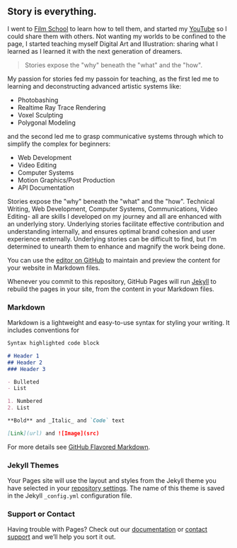 ## Story is everything. 

I went to [Film School](https://www.biola.edu/film) to learn how to tell them, and started my [YouTube](https://www.youtube.com/embodiedjosh) so I could share them with others. Not wanting my worlds to be confined to the page, I started teaching myself Digital Art and Illustration: sharing what I learned as I learned it with the next generation of dreamers.  

>Stories expose the "why" beneath the "what" and the "how". 

My passion for stories fed my passoin for teaching, as the first led me to learning and deconstructing advanced artistic systems like:
* Photobashing
* Realtime Ray Trace Rendering 
* Voxel Sculpting 
* Polygonal Modeling

and the second led me to grasp communicative systems through which to simplify the complex for beginners: 
* Web Development
* Video Editing
* Computer Systems
* Motion Graphics/Post Production 
* API Documentation

Stories expose the "why" beneath the "what" and the "how". Technical Writing, Web Development, Computer Systems, Communications, Video Editing- all are skills I developed on my journey and all are enhanced with an underlying story. Underlying stories facilitate effective contribution and understanding internally, and ensures optimal brand cohesion and user experience externally. Underlying stories can be difficult to find, but I'm determined to unearth them to enhance and magnify the work being done. 

You can use the [editor on GitHub](https://github.com/EmbodiedJosh/Portfolio/edit/master/index.md) to maintain and preview the content for your website in Markdown files.

Whenever you commit to this repository, GitHub Pages will run [Jekyll](https://jekyllrb.com/) to rebuild the pages in your site, from the content in your Markdown files.

### Markdown

Markdown is a lightweight and easy-to-use syntax for styling your writing. It includes conventions for

```markdown
Syntax highlighted code block

# Header 1
## Header 2
### Header 3

- Bulleted
- List

1. Numbered
2. List

**Bold** and _Italic_ and `Code` text

[Link](url) and ![Image](src)
```

For more details see [GitHub Flavored Markdown](https://guides.github.com/features/mastering-markdown/).

### Jekyll Themes

Your Pages site will use the layout and styles from the Jekyll theme you have selected in your [repository settings](https://github.com/EmbodiedJosh/Portfolio/settings). The name of this theme is saved in the Jekyll `_config.yml` configuration file.

### Support or Contact

Having trouble with Pages? Check out our [documentation](https://help.github.com/categories/github-pages-basics/) or [contact support](https://github.com/contact) and we’ll help you sort it out.
